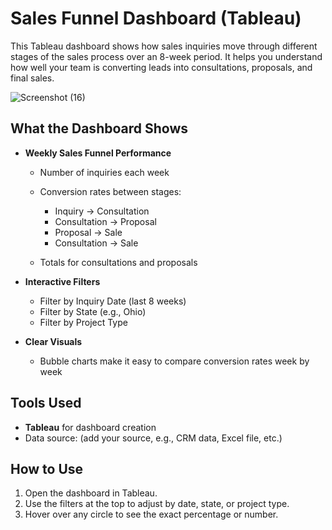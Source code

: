 
# Sales Funnel Dashboard (Tableau)

This Tableau dashboard shows how sales inquiries move through different stages of the sales process over an 8-week period. It helps you understand how well your team is converting leads into consultations, proposals, and final sales.

![Screenshot (16)](https://github.com/user-attachments/assets/12a099ec-c71c-4eef-acb1-8d3a052b080b)


## What the Dashboard Shows

* **Weekly Sales Funnel Performance**

  * Number of inquiries each week
  * Conversion rates between stages:

    * Inquiry → Consultation
    * Consultation → Proposal
    * Proposal → Sale
    * Consultation → Sale
  * Totals for consultations and proposals

* **Interactive Filters**

  * Filter by Inquiry Date (last 8 weeks)
  * Filter by State (e.g., Ohio)
  * Filter by Project Type

* **Clear Visuals**

  * Bubble charts make it easy to compare conversion rates week by week

## Tools Used

* **Tableau** for dashboard creation
* Data source: (add your source, e.g., CRM data, Excel file, etc.)

## How to Use

1. Open the dashboard in Tableau.
2. Use the filters at the top to adjust by date, state, or project type.
3. Hover over any circle to see the exact percentage or number.



